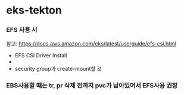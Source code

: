 # eks-tekton
### EFS 사용 시  
참고: https://docs.aws.amazon.com/eks/latest/userguide/efs-csi.html  

- EFS CSI Driver Install  
- 
- security group과  create-mount할 것  

### EBS사용할 때는 tr, pr 삭제 전까지 pvc가 남아있어서 EFS사용 권장  